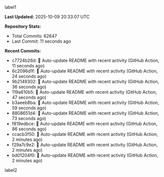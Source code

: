 
label1 
<!-- ACTIVITY_START -->
**Last Updated:** 2025-10-09 20:33:07 UTC

**Repository Stats:**
- Total Commits: 62647
- Last Commit: 11 seconds ago

**Recent Commits:**
- c7724b26d: 🤖 Auto-update README with recent activity (GitHub Action, 11 seconds ago)
- 6c2096d1f: 🤖 Auto-update README with recent activity (GitHub Action, 24 seconds ago)
- 9b2149302: 🤖 Auto-update README with recent activity (GitHub Action, 36 seconds ago)
- 119a610b5: 🤖 Auto-update README with recent activity (GitHub Action, 47 seconds ago)
- b3aeeb8ba: 🤖 Auto-update README with recent activity (GitHub Action, 59 seconds ago)
- 8808651d4: 🤖 Auto-update README with recent activity (GitHub Action, 73 seconds ago)
- f819edbce: 🤖 Auto-update README with recent activity (GitHub Action, 86 seconds ago)
- ccacb3f50: 🤖 Auto-update README with recent activity (GitHub Action, 2 minutes ago)
- f29a7c9e2: 🤖 Auto-update README with recent activity (GitHub Action, 2 minutes ago)
- bd01204f0: 🤖 Auto-update README with recent activity (GitHub Action, 2 minutes ago)
<!-- ACTIVITY_END -->

label2
